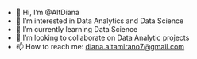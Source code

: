 - 👋 Hi, I’m @AltDiana
- 👀 I’m interested in Data Analytics and Data Science 
- 🌱 I’m currently learning Data Science
- 💞️ I’m looking to collaborate on Data Analytic projects
- 📫 How to reach me: diana.altamirano7@gmail.com

<!---
AltDiana/AltDiana is a ✨ special ✨ repository because its `README.md` (this file) appears on your GitHub profile.
You can click the Preview link to take a look at your changes.
--->
